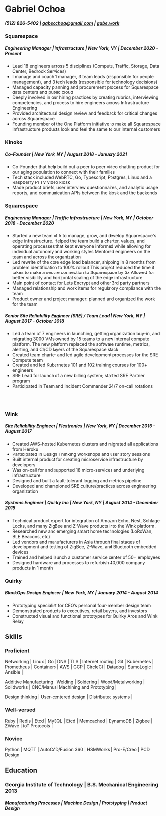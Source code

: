 # Gabriel Ochoa
##### (512) 826-5402 |  gabeochoa@gmail.com | [gabe.work](https://gabe.work)

### Squarespace 
##### Engineering Manager | Infrastructure | New York, NY | December 2020 - Present 
- Lead 18 engineers across 5 disciplines (Compute, Traffic, Storage, Data Center, Bedrock Services)
- I manage and coach 1 manager, 3 team leads (responsible for people management), and 3 tech leads (responsible for technology decisions)
- Managed capacity planning and procurement process for Squarespace data centers and public cloud
- Deeply involved in our hiring practices by creating rubrics, interviewing competencies, and process to hire 
engineers across Infrastructure Engineering
- Provided architectural design review and feedback for critical changes across Squarespace 
- Founding member of the One Platform initiative to make all Squarespace Infrastructure 
products look and feel the same to our internal customers

### Kinoko
##### Co-Founder | New York, NY | August 2018 - January 2021
- Co-Founder that help build out a peer to peer video chatting product for our aging population to connect with their families
- Tech stack included WebRTC, Go, Typescript, Postgres, Linux and a Raspberry Pi TV video kiosk
- Made product briefs, user interview questionnaires, and analytic usage reports, and communication APIs between the kiosk and the backends

### Squarespace 
##### Engineering Manager | Traffic Infrastructure | New York, NY | October 2018 - December 2020
- Started a new team of 5 to manage, grow, and develop Squarespace's edge infrastructure. 
  Helped the team build a charter, values, and operating processes that kept everyone informed while allowing 
  for individual autonomy and working styles
  Mentored engineers on the team and across the organization
- Led rewrite of the core edge load balancer, shipping in 8 months from problem identification to 100% rollout
  This project reduced the time it takes to make a secure connection to Squarespace by 5x 
  Allowed for better visibility and horizontal scaling of the edge infrastructure
- Main point of contact for Lets Encrypt and other 3rd party partners
- Managed relationship and work items for regulatory compliance with the team
- Product owner and project manager: planned and organized the work for the team

##### Senior Site Reliability Engineer (SRE) / Team Lead | New York, NY | August 2017 - October 2018 
- Led a team of 7 engineers in launching, getting organization buy-in, and migrating 
  3000 VMs owned by 15 teams to a new internal compute platform. The new platform replaced 
  the software runtime, metrics, alerting, and CI/CD layers of the Squarespace stack
- Created team charter and led agile development processes for the SRE Compute team
- Created and led Kubernetes 101 and 102 training courses for 100+ engineers
- SRE Lead for launch of a new billing system; started SRE Partner program
- Participated in Team and Incident Commander 24/7 on-call rotations

<br></br>

### Wink
##### Site Reliability Engineer | Flextronics | New York, NY | December 2015 - August 2017 
- Created AWS-hosted Kubernetes clusters and migrated all applications from Heroku
- Participated in Design Thinking workshops and user story sessions
- Built internal product for creating microservice infrastructure by developers
- Was on-call for and supported 18 micro-services and underlying infrastructure
- Designed and built a fault-tolerant logging and metrics pipeline
- Developed and championed SRE culture/practices across engineering organization

##### Systems Engineer | Quirky Inc | New York, NY | August 2014 - December 2015 
- Technical product expert for integration of Amazon Echo, Nest, Schlage Locks, and many 
  ZigBee and Z-Wave products into the Wink platform.  
- Researched new and emerging smart home technologies (LoRoWan, BLE Beacons, etc)
- Led vendors and manufacturers in Asia through final stages of development and testing of 
  ZigBee, Z-Wave, and Bluetooth embedded devices
- Trained and helped launch a customer service center of 50+ employees
- Designed hardware and processes to refurbish 40,000 company products in 1 month

### Quirky 
##### BlackOps Design Engineer | New York, NY | January 2014 - August 2014 
- Prototyping specialist for CEO’s personal four-member design team
- Demonstrated products to executives, retail buyers, and investors
- Constructed visual and functional prototypes for Quirky Aros and Wink Relay

## Skills

### Proficient

Networking | Linux | Go | DNS | TLS | Internet routing | Git | Kubernetes | Prometheus | Containers | AWS | GCP | CircleCI | Datadog | SumoLogic | Ansible |

Additive Manufacturing | Welding | Soldering | Wood/Metalworking | Solidworks | CNC/Manual Machining and Prototyping |

Design thinking | User-centered design | Distributed systems |

### Well-versed

Ruby | Redis | Etcd | MySQL | Etcd | Memcached | DynamoDB | Zigbee | ZWave | IoT Protocols |

### Novice

Python | MQTT | AutoCAD/Fusion 360 | HSMWorks | Pro-E/Creo | PCD Design

## Education
### Georgia Institute of Technology | B.S. Mechanical Engineering 2013 
##### Manufacturing Processes | Machine Design | Prototyping | Product Design